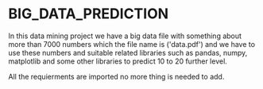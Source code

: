 # BIG_DATA_PREDICTION
 
In this data mining project we have a big data file with something about more than 7000 numbers which the file name is ('data.pdf') and we have to use these numbers and  suitable related libraries such as pandas, numpy, matplotlib and some other libraries to predict 10 to 20 further level.

All the requierments are imported no more thing is needed to add.


